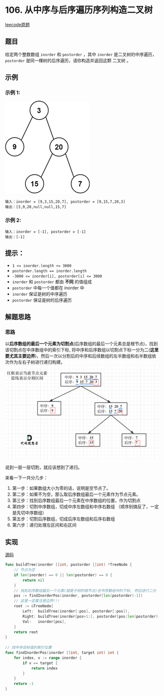 # 106. 从中序与后序遍历序列构造二叉树

[leecode原题](https://leetcode.cn/problems/construct-binary-tree-from-inorder-and-postorder-traversal/)

## 题目
给定两个整数数组 `inorder` 和 `postorder` ，其中 `inorder` 是二叉树的中序遍历， `postorder` 是同一棵树的后序遍历，请你构造并返回这颗 二叉树 。


## 示例

### 示例 1:
![](images/tree.jpg)
```text
输入：inorder = [9,3,15,20,7], postorder = [9,15,7,20,3]
输出：[3,9,20,null,null,15,7]
```

### 示例 2:

```text
输入：inorder = [-1], postorder = [-1]
输出：[-1]
```

## 提示：
- `1 <= inorder.length <= 3000`
- `postorder.length == inorder.length`
- `-3000 <= inorder[i], postorder[i] <= 3000`
- `inorder` 和 `postorder` 都由 **不同** 的值组成
- `postorder` 中每一个值都在 inorder 中
- `inorder` 保证是树的中序遍历
- `postorder` 保证是树的后序遍历

## 解题思路

### 思路

以**后序数组的最后一个元素为切割点**(后序数组的最后一个元素总是根节点)，找到该切割点在中序数组中的索引下标, 将中序和后序数组以切割点下标一分为二(**这里要尤其主要边界**)，然后一次以分割后的中序和后续数组的左半数组和右半数组依次作为左右子树进行递归构建。
![](images/106-solu.png)

说到一层一层切割，就应该想到了递归。

来看一下一共分几步：
1. 第一步：如果数组大小为零的话，说明是空节点了。
2. 第二步：如果不为空，那么取后序数组最后一个元素作为节点元素。
3. 第三步：找到后序数组最后一个元素在中序数组的位置，作为切割点
4. 第四步：切割中序数组，切成中序左数组和中序右数组 （顺序别搞反了，一定是先切中序数组）
5. 第五步：切割后序数组，切成后序左数组和后序右数组
6. 第六步：递归处理左区间和右区间

## 实现

[源码](./code/106-construct-binary-tree-from-inorder-and-postorder-traversal/main.go)
```go
func buildTree(inorder []int, postorder []int) *TreeNode {
	// 节点为空
	if len(inorder) == 0 || len(postorder) == 0 {
		return nil
	}
	// 找到后序数组最后一个元素(就是子树的根节点)在中序数组中的下标, 然后进行二分
	pos := findInorderPos(inorder, postorder[len(postorder)-1])
	// 这里一定要注意边界!!!
	root := &TreeNode{
		Left:  buildTree(inorder[:pos], postorder[:pos]),
		Right: buildTree(inorder[pos+1:], postorder[pos:len(postorder)-1]),
		Val:   inorder[pos],
	}
	return root
}

// 找中序目标值的索引位置
func findInorderPos(inorder []int, target int) int {
	for index, v := range inorder {
		if v == target {
			return index
		}
	}
	return -1
}
```
